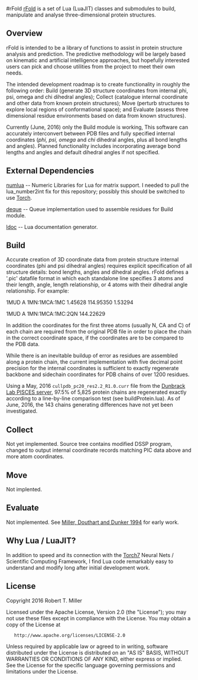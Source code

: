 #rFold
[rFold](http://rob-miller.github.io/rFold/doc/index.html) is a set of Lua (LuaJIT) classes and submodules to build, manipulate and analyse three-dimensional protein structures.

## Overview

rFold is intended to be a library of functions to assist in protein structure analysis and prediction.  The predictive methodology will be largely based on kinematic and artificial intelligence approaches, but hopefully interested users can pick and choose utilities from the project to meet their own needs.

The intended development roadmap is to create functionality in roughly the following order: Build (generate 3D structure coordinates from internal phi, psi, omega and chi dihedral angles); Collect (catalogue internal coordinate and other data from known protein structures); Move (perturb structures to explore local regions of conformational space); and Evaluate (assess three dimensional residue environments based on data from known structures).

Currently (June, 2016) only the Build module is working,  This software can accurately interconvert between PDB files and fully specified internal coordinates (_phi, psi, omega_ and _chi_ dihedral angles, plus all bond lengths and angles).  Planned functionality includes incorporating average bond lengths and angles and default dihedral angles if not specified.

## External Dependencies

[numlua](https://github.com/carvalho/numlua) -- Numeric Libraries for Lua for matrix support.  I needed to pull the lua_number2int fix for this repository; possibly this should be switched to use [Torch](http://torch.ch/).

[deque](https://github.com/catwell/cw-lua/tree/master/deque) -- Queue implementation used to assemble residues for Build module.

[ldoc](https://github.com/stevedonovan/LDoc) -- Lua documentation generator.

## Build

Accurate creation of 3D coordinate data from protein structure internal coordinates (phi and psi dihedral angles) requires explicit specification of all structure details: bond lengths, angles and dihedral angles.  rFold defines a '.pic' datafile format in which each standalone line specifies 3 atoms and their length, angle, length relationship, or 4 atoms with their dihedral angle relationship.  For example:

1MUD A 1MN:1MCA:1MC   1.45628 114.95350   1.53294

1MUD A 1MN:1MCA:1MC:2QN 144.22629

In addition the coordinates for the first three atoms (usually N, CA and C) of each chain are required from the original PDB file in order to place the chain in the correct coordinate space, if the coordinates are to be compared to the PDB data.

While there is an inevitable buildup of error as residues are assembled along a protein chain, the current implementation with five decimal point precision for the internal coordinates is sufficient to exactly regenerate backbone and sidechain coordinates for PDB chains of over 1200 residues.

Using a May, 2016 `cullpdb_pc20_res2.2_R1.0.curr` file from the [Dunbrack Lab PISCES server](http://dunbrack.fccc.edu/PISCES.php), 97.5% of 5,825 protein chains are regenerated exactly according to a line-by-line comparison test (see buildProtein.lua).  As of June, 2016, the 143 chains generating differences have not yet been investigated.

## Collect

Not yet implemented.  Source tree contains modified DSSP program, changed to output internal coordinate records matching PIC data above and more atom coordinates.

## Move

Not implented.

## Evaluate

Not implemented.  See [Miller, Douthart and Dunker 1994](https://books.google.com/books?id=VmFSNNm7k6cC&lpg=PA22&ots=kq7am9BPse&dq=miller%20douthart%20and%20dunker&pg=PA9) for early work.

## Why Lua / LuaJIT?

In addition to speed and its connection with the [Torch7](http://torch.ch/) Neural Nets / Scientific Computing Framework, I find Lua code remarkably easy to understand and modify long after initial development work.

## License

Copyright 2016 Robert T. Miller

   Licensed under the Apache License, Version 2.0 (the "License");
   you may not use these files except in compliance with the License.
   You may obtain a copy of the License at

       http://www.apache.org/licenses/LICENSE-2.0

   Unless required by applicable law or agreed to in writing, software
   distributed under the License is distributed on an "AS IS" BASIS,
   WITHOUT WARRANTIES OR CONDITIONS OF ANY KIND, either express or implied.
   See the License for the specific language governing permissions and
   limitations under the License.

